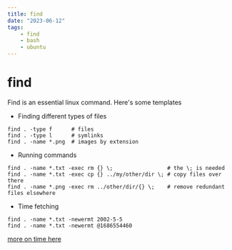 ```yaml
---
title: find
date: "2023-06-12"
tags:
    - find
    - bash
    - ubuntu
---
```


# find

Find is an essential linux command. Here's some templates 

- Finding different types of files
  
```
find . -type f      # files
find . -type l      # symlinks
find . -name *.png  # images by extension

```

- Running commands

```
find . -name *.txt -exec rm {} \;                 # the \; is needed
find . -name *.txt -exec cp {} ../my/other/dir \; # copy files over there
find . -name *.png -exec rm ../other/dir/{} \;    # remove redundant files elsewhere
```

- Time fetching

```
find . -name *.txt -newermt 2002-5-5
find . -name *.txt -newermt @1686554460
```

[more on time here](https://stackoverflow.com/a/57964862)
